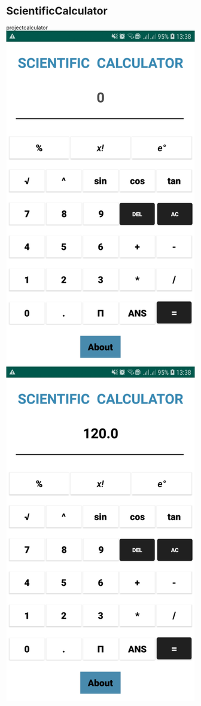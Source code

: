 # ScientificCalculator
projectcalculator
![alt text](https://github.com/1nt4ni/ScientificCalculator/blob/master/ss.jpeg)
![alt text](https://github.com/1nt4ni/ScientificCalculator/blob/master/ss1.jpeg)

